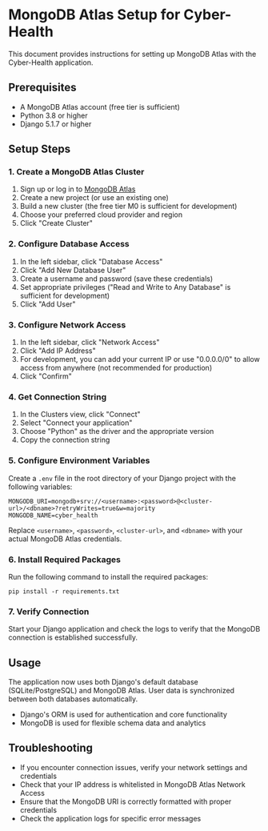 # MongoDB Atlas Setup for Cyber-Health

This document provides instructions for setting up MongoDB Atlas with the Cyber-Health application.

## Prerequisites

- A MongoDB Atlas account (free tier is sufficient)
- Python 3.8 or higher
- Django 5.1.7 or higher

## Setup Steps

### 1. Create a MongoDB Atlas Cluster

1. Sign up or log in to [MongoDB Atlas](https://www.mongodb.com/cloud/atlas)
2. Create a new project (or use an existing one)
3. Build a new cluster (the free tier M0 is sufficient for development)
4. Choose your preferred cloud provider and region
5. Click "Create Cluster"

### 2. Configure Database Access

1. In the left sidebar, click "Database Access"
2. Click "Add New Database User"
3. Create a username and password (save these credentials)
4. Set appropriate privileges ("Read and Write to Any Database" is sufficient for development)
5. Click "Add User"

### 3. Configure Network Access

1. In the left sidebar, click "Network Access"
2. Click "Add IP Address"
3. For development, you can add your current IP or use "0.0.0.0/0" to allow access from anywhere (not recommended for production)
4. Click "Confirm"

### 4. Get Connection String

1. In the Clusters view, click "Connect"
2. Select "Connect your application"
3. Choose "Python" as the driver and the appropriate version
4. Copy the connection string

### 5. Configure Environment Variables

Create a `.env` file in the root directory of your Django project with the following variables:

```
MONGODB_URI=mongodb+srv://<username>:<password>@<cluster-url>/<dbname>?retryWrites=true&w=majority
MONGODB_NAME=cyber_health
```

Replace `<username>`, `<password>`, `<cluster-url>`, and `<dbname>` with your actual MongoDB Atlas credentials.

### 6. Install Required Packages

Run the following command to install the required packages:

```
pip install -r requirements.txt
```

### 7. Verify Connection

Start your Django application and check the logs to verify that the MongoDB connection is established successfully.

## Usage

The application now uses both Django's default database (SQLite/PostgreSQL) and MongoDB Atlas. User data is synchronized between both databases automatically.

- Django's ORM is used for authentication and core functionality
- MongoDB is used for flexible schema data and analytics

## Troubleshooting

- If you encounter connection issues, verify your network settings and credentials
- Check that your IP address is whitelisted in MongoDB Atlas Network Access
- Ensure that the MongoDB URI is correctly formatted with proper credentials
- Check the application logs for specific error messages